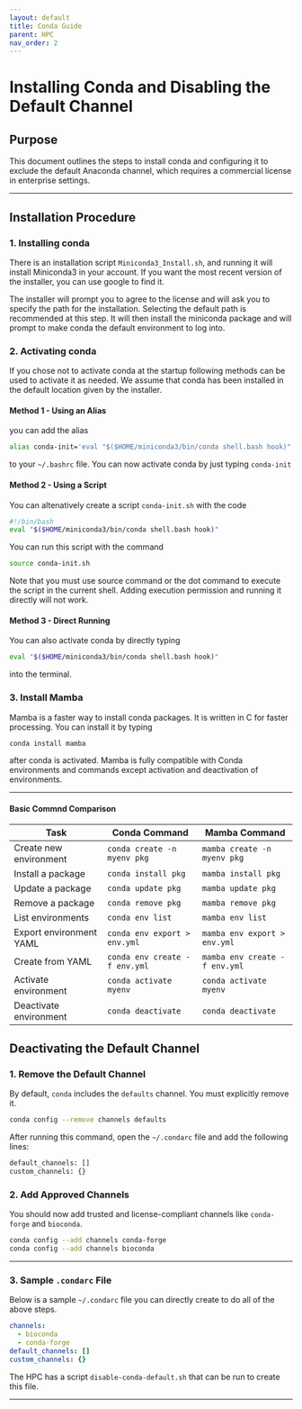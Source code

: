 ```yaml
---
layout: default      
title: Conda Guide    
parent: HPC 
nav_order: 2          
---
```

# Installing Conda and Disabling the Default Channel

## Purpose
This document outlines the steps to install conda and configuring it to exclude the default Anaconda channel, which requires a commercial license in enterprise settings.


---

## Installation Procedure

### 1. Installing conda
There is an installation script `Miniconda3_Install.sh`, and running it will install Miniconda3 in your account. If you want the most recent version of the installer, you can use google to find it.

The installer will prompt you to agree to the license and will ask you to specify the path for the installation. Selecting the default path is recommended at this step. It will then install the miniconda package and will prompt to make conda the default environment to log into.

### 2. Activating conda 
If you chose not to activate conda at the startup following methods can be used to activate it as needed. We assume that conda has been installed in the default location given by the installer. 

#### Method 1 - Using an Alias
you can add the alias 
```bash
alias conda-init='eval "$($HOME/miniconda3/bin/conda shell.bash hook)"'
```
to your `~/.bashrc` file. You can now activate conda by just typing `conda-init`


#### Method 2 - Using a Script
You can altenatively create a script `conda-init.sh` with the code

```bash
#!/bin/bash
eval "$($HOME/miniconda3/bin/conda shell.bash hook)"
```
You can run this script with the command
```bash
source conda-init.sh
```
Note that you must use source command or the dot command to execute the script in the current shell. Adding execution permission and running it directly will not work.

#### Method 3 - Direct Running 
You can also activate conda by directly typing
```bash
eval "$($HOME/miniconda3/bin/conda shell.bash hook)"
```
into the terminal.

### 3. Install Mamba
Mamba is a faster way to install conda packages. It is written in C for faster processing. You can install it by typing 
```bash
conda install mamba
```
after conda is activated. Mamba is fully compatible with Conda environments and commands except activation and deactivation of environments. 

---

#### Basic Commnd Comparison

| Task                      | Conda Command                  | Mamba Command                |
|---------------------------|--------------------------------|------------------------------|
| Create new environment    | `conda create -n myenv pkg`    | `mamba create -n myenv pkg`  |
| Install a package         | `conda install pkg`            | `mamba install pkg`          |
| Update a package          | `conda update pkg`             | `mamba update pkg`           |
| Remove a package          | `conda remove pkg`             | `mamba remove pkg`           |
| List environments         | `conda env list`               | `mamba env list`             |
| Export environment YAML   | `conda env export > env.yml`   | `mamba env export > env.yml` |
| Create from YAML          | `conda env create -f env.yml`  | `mamba env create -f env.yml`|
| Activate environment      | `conda activate myenv`         | `conda activate myenv`       |
| Deactivate environment    | `conda deactivate`             | `conda deactivate`           |


## Deactivating the Default Channel 


### 1. Remove the Default Channel

By default, `conda` includes the `defaults` channel. You must explicitly remove it.

```bash
conda config --remove channels defaults
```
After running this command, open the `~/.condarc` file and add the following lines:

```bash
default_channels: []
custom_channels: {}
```

### 2. Add Approved Channels

You should now add trusted and license-compliant channels like `conda-forge` and `bioconda`.

```bash
conda config --add channels conda-forge 
conda config --add channels bioconda
```

---

### 3. Sample `.condarc` File
Below is a sample `~/.condarc` file you can directly create to do all of the above steps.
```yaml
channels:
  - bioconda
  - conda-forge
default_channels: []
custom_channels: {}
```
The HPC has a script `disable-conda-default.sh` that can be run to create this file.

---
